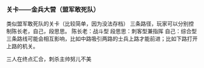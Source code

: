 ### 关卡——金兵大营（盟军敢死队）
类似盟军敢死队的关卡（比较简单，因为没法存档）
三条路径，玩家可以分别控制陈长老，自己，段思思。
陈长老：战斗型
段思思：刺客型兼指挥
自己：综合型
三条路线可能会相互影响，比如中路吸引两路的士兵上路才能前进；比如下路打开上路的机关。

三人在终点汇合，刺杀主帅努儿不美

